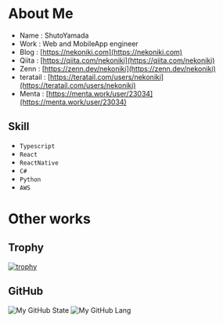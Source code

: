 # About Me
- Name : ShutoYamada
- Work : Web and MobileApp engineer
- Blog : [https://nekoniki.com](https://nekoniki.com)
- Qiita : [https://qiita.com/nekoniki](https://qiita.com/nekoniki)
- Zenn : [https://zenn.dev/nekoniki](https://zenn.dev/nekoniki)
- teratail : [https://teratail.com/users/nekoniki](https://teratail.com/users/nekoniki)
- Menta : [https://menta.work/user/23034](https://menta.work/user/23034)

## Skill
- `Typescript`
- `React`
- `ReactNative`
- `C#`
- `Python`
- `AWS`

# Other works

## Trophy

[![trophy](https://github-profile-trophy.vercel.app/?username=ShutoYamada)](https://github.com/ryo-ma/github-profile-trophy)

## GitHub
![My GitHub State](https://github-readme-stats.vercel.app/api?username=shutoyamada&show_icons=true&count_private=true)
![My GitHub Lang](https://github-readme-stats.vercel.app/api/top-langs/?username=shutoyamada&layout=compact)


<!--
**ShutoYamada/ShutoYamada** is a ✨ _special_ ✨ repository because its `README.md` (this file) appears on your GitHub profile.

Here are some ideas to get you started:

- 🔭 I’m currently working on ...
- 🌱 I’m currently learning ...
- 👯 I’m looking to collaborate on ...
- 🤔 I’m looking for help with ...
- 💬 Ask me about ...
- 📫 How to reach me: ...
- 😄 Pronouns: ...
- ⚡ Fun fact: ...
-->

